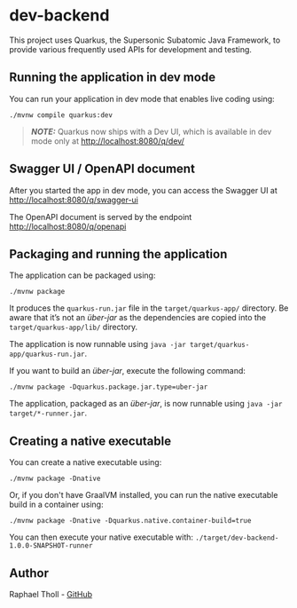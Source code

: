 # dev-backend

This project uses Quarkus, the Supersonic Subatomic Java Framework, to provide various frequently used APIs for development and testing.

## Running the application in dev mode

You can run your application in dev mode that enables live coding using:

```shell script
./mvnw compile quarkus:dev
```

> **_NOTE:_** Quarkus now ships with a Dev UI, which is available in dev mode only at [http://localhost:8080/q/dev/](http://localhost:8080/q/dev/)

## Swagger UI / OpenAPI document

After you started the app in dev mode, you can access the Swagger UI at [http://localhost:8080/q/swagger-ui](http://localhost:8080/q/swagger-ui)

The OpenAPI document is served by the endpoint [http://localhost:8080/q/openapi](http://localhost:8080/q/openapi)

## Packaging and running the application

The application can be packaged using:

```shell script
./mvnw package
```

It produces the `quarkus-run.jar` file in the `target/quarkus-app/` directory.
Be aware that it’s not an _über-jar_ as the dependencies are copied into the `target/quarkus-app/lib/` directory.

The application is now runnable using `java -jar target/quarkus-app/quarkus-run.jar`.

If you want to build an _über-jar_, execute the following command:

```shell script
./mvnw package -Dquarkus.package.jar.type=uber-jar
```

The application, packaged as an _über-jar_, is now runnable using `java -jar target/*-runner.jar`.

## Creating a native executable

You can create a native executable using:

```shell script
./mvnw package -Dnative
```

Or, if you don't have GraalVM installed, you can run the native executable build in a container using:

```shell script
./mvnw package -Dnative -Dquarkus.native.container-build=true
```

You can then execute your native executable with: `./target/dev-backend-1.0.0-SNAPSHOT-runner`

## Author

Raphael Tholl - [GitHub](https://github.com/RapTho)
